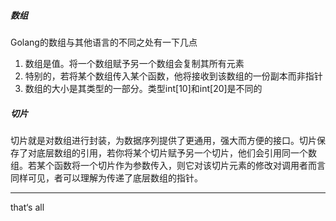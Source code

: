 ##### 数组

Golang的数组与其他语言的不同之处有一下几点

1. 数组是值。将一个数组赋予另一个数组会复制其所有元素
2. 特别的，若将某个数组传入某个函数，他将接收到该数组的一份副本而非指针
3. 数组的大小是其类型的一部分。类型int[10]和int[20]是不同的

##### 切片

切片就是对数组进行封装，为数据序列提供了更通用，强大而方便的接口。切片保存了对底层数组的引用，若你将某个切片赋予另一个切片，他们会引用同一个数组。若某个函数将一个切片作为参数传入，则它对该切片元素的修改对调用者而言同样可见，者可以理解为传递了底层数组的指针。



----

that‘s all

